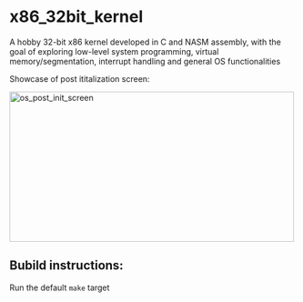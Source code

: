 # x86_32bit_kernel

A hobby 32-bit x86 kernel developed in C and NASM assembly, with the goal of exploring low-level system programming, virtual memory/segmentation, interrupt handling and general OS functionalities

Showcase of post ititalization screen:

<img width="500" height="264" alt="os_post_init_screen" src="https://github.com/user-attachments/assets/f5ce37cb-a192-4285-a25b-7c9ee76bd2da" />

## Bubild instructions:

Run the default `make` target
